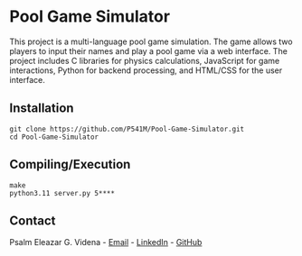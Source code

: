 
# Pool Game Simulator
This project is a multi-language pool game simulation. The game allows two players to input their names and play a pool game via a web interface. The project includes C libraries for physics calculations, JavaScript for game interactions, Python for backend processing, and HTML/CSS for the user interface.
## Installation

```
git clone https://github.com/P541M/Pool-Game-Simulator.git
cd Pool-Game-Simulator
```

## Compiling/Execution

```
make
python3.11 server.py 5****
```


## Contact
Psalm Eleazar G. Videna - [Email](mailto:videna.psalmeleazar@gmail.com) - [LinkedIn](https://www.linkedin.com/in/pevidena/) - [GitHub](https://github.com/P541M)
